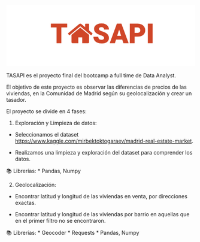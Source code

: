 ![tasapi](/static/images/readme.png)




TASAPI es el proyecto final del bootcamp a full time de Data Analyst. 

El objetivo de este proyecto es observar las diferencias de precios de las viviendas, en la Comunidad de Madrid según su geolocalización y crear un tasador.

El proyecto se divide en 4 fases:

1. Exploración y Limpieza de datos:

- Seleccionamos el dataset https://www.kaggle.com/mirbektoktogaraev/madrid-real-estate-market.

- Realizamos una limpieza y exploración del dataset para comprender los datos.

📚 Librerías: * Pandas, Numpy


2. Geolocalización:

- Encontrar latitud y longitud de las viviendas en venta, por direcciones exactas.

- Encontrar latitud y longitud de las viviendas por barrio en aquellas que en el primer filtro no se encontraron.

📚 Librerías: * Geocoder
              * Requests
              * Pandas, Numpy
              
 
